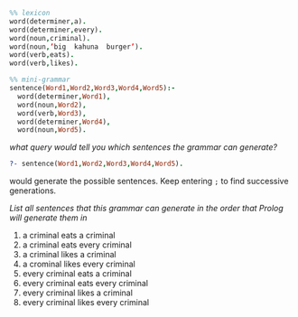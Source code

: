 ```prolog
%% lexicon
word(determiner,a).
word(determiner,every).
word(noun,criminal).
word(noun,’big  kahuna  burger’).
word(verb,eats).
word(verb,likes).

%% mini-grammar
sentence(Word1,Word2,Word3,Word4,Word5):-
  word(determiner,Word1),
  word(noun,Word2),
  word(verb,Word3),
  word(determiner,Word4),
  word(noun,Word5).
  ```

_what query would tell you which sentences the grammar can generate?_
```prolog
?- sentence(Word1,Word2,Word3,Word4,Word5).
```
would generate the possible sentences. Keep entering `;` to find successive generations.

_List all sentences that this grammar can generate in the order that Prolog will generate them in_
1. a criminal eats a criminal
2. a criminal eats every criminal
3. a criminal likes a criminal
4. a crominal likes every criminal
5. every criminal eats a criminal
6. every criminal eats every criminal
7. every criminal likes a criminal
8. every criminal likes every criminal
